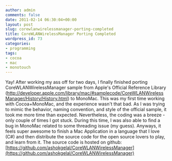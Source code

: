 ```yaml
---
author: admin
comments: false
date: 2011-02-14 06:30:04+00:00
layout: post
slug: corewlanwirelessmanager-porting-completed
title: CoreWLANWirelessManager Porting Completed
wordpress_id: 73
categories:
- programming
tags:
- cocoa
- mac
- monotouch
---
```


Yay!
After working my ass off for two days, I finally finished porting CoreWLANWirelessManager sample from Apple's Official Reference Library (http://developer.apple.com/library/mac/#samplecode/CoreWLANWirelessManager/History/History.html) to MonoMac. This was my first time working with Cocoa+MonoMac, and the experience wasn't that bad. As I was trying to mimic the behavior, naming convention, and style of the official sample, it took me more time than expected. Nevertheless, the coding was a breeze - only couple of times I got stuck. During this time, I was also able to find a bug in MonoMac related to some threading issue (my guess).
Anyways, it feels super awesome to finish a Mac Application in a language that I love (C#) and then distribute the source code for the open source lovers to play, and learn from it. The source code is hosted on github: [https://github.com/ashokgelal/CoreWLANWirelessManager](https://github.com/ashokgelal/CoreWLANWirelessManager)



